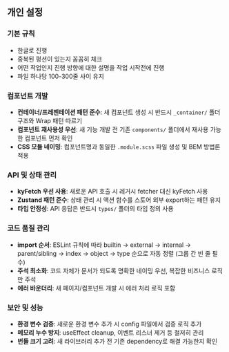 ## 개인 설정

### 기본 규칙
- 한글로 진행
- 중복된 펑션이 있는지 꼼꼼히 체크
- 어떤 작업인지 진행 방향에 대한 설명을 작업 시작전에 진행
- 파일 하나당 100-300줄 사이 유지

### 컴포넌트 개발
- **컨테이너/프레젠테이션 패턴 준수**: 새 컴포넌트 생성 시 반드시 `_container/` 폴더 구조와 Wrap 패턴 따르기
- **컴포넌트 재사용성 우선**: 새 기능 개발 전 기존 `components/` 폴더에서 재사용 가능한 컴포넌트 먼저 확인
- **CSS 모듈 네이밍**: 컴포넌트명과 동일한 `.module.scss` 파일 생성 및 BEM 방법론 적용

### API 및 상태 관리
- **kyFetch 우선 사용**: 새로운 API 호출 시 레거시 fetcher 대신 kyFetch 사용
- **Zustand 패턴 준수**: 상태 관리 시 액션 함수를 스토어 외부 export하는 패턴 유지
- **타입 안정성**: API 응답은 반드시 `types/` 폴더의 타입 정의 사용

### 코드 품질 관리
- **import 순서**: ESLint 규칙에 따라 builtin → external → internal → parent/sibling → index → object → type 순으로 자동 정렬 (그룹 간 빈 줄 필수)
- **주석 최소화**: 코드 자체가 문서가 되도록 명확한 네이밍 우선, 복잡한 비즈니스 로직만 주석
- **에러 바운더리**: 새 페이지/컴포넌트 개발 시 에러 처리 로직 포함

### 보안 및 성능
- **환경 변수 검증**: 새로운 환경 변수 추가 시 config 파일에서 검증 로직 추가
- **메모리 누수 방지**: useEffect cleanup, 이벤트 리스너 제거 등 철저히 관리
- **번들 크기 고려**: 새 라이브러리 추가 전 기존 dependency로 해결 가능한지 확인